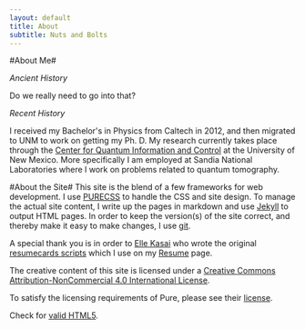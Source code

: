 ```yaml
---
layout: default
title: About
subtitle: Nuts and Bolts
---
```


#About Me#

*Ancient History*

Do we really need to go into that?

*Recent History*

I received my Bachelor's in Physics from Caltech in 2012, and then migrated to UNM to work on getting my Ph. D. My research currently takes place through 
the [Center for Quantum Information and Control](http://www.cquic.org) at the University of New Mexico. More specifically I am employed at Sandia 
National Laboratories where I work on problems related to quantum tomography.

#About the Site#
This site is the blend of a few frameworks for web development. I use <a href="http://purecss.io">PURECSS</a> to handle the CSS and site design. To manage 
the actual site content, I write up the pages in markdown and use [Jekyll](http://jekyllrb.com/) to output HTML pages. In order to keep the version(s) of 
the site correct, and thereby make it easy to make changes, I use [git](http://www.git-scm.com/). 

A special thank you is in order to [Elle Kasai](http://ellekasai.com/) who wrote the original [resumecards scripts](https://github.com/ellekasai/resumecards)
which I use on my [Resume](resume.html) page.

The creative content of this site is licensed under a [Creative Commons Attribution-NonCommercial 4.0 International License](http://creativecommons.org/licenses/by-nc/4.0/).

To satisfy the licensing requirements of Pure, please see their [license](https://github.com/yahoo/pure/blob/master/LICENSE.md).

<!--HTML5 compliance-->
Check for <a href="http://validator.w3.org/check?uri=http%3A%2F%2Fwww.unm.edu%2F~tscholten%2F">valid HTML5</a>.
